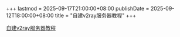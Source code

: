 +++
lastmod = 2025-09-17T21:00:00+08:00
publishDate = 2025-09-12T18:00:00+08:00
title = "自建v2ray服务器教程"
+++

[自建v2ray服务器教程](https://github.com/Alvin9999/new-pac/blob/master/%E8%87%AA%E5%BB%BAv2ray%E6%9C%8D%E5%8A%A1%E5%99%A8%E6%95%99%E7%A8%8B.md)